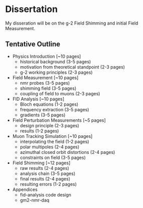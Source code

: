 # Dissertation

My disseration will be on the g-2 Field Shimming and initial Field Measurement.

## Tentative Outline

* Physics Introduction [~10 pages]
  - historical background (3-5 pages)
  - motivation from theoretical standpoint (2-3 pages)
  - g-2 working principles (2-3 pages)
* Field Measurement [~10 pages]
  - nmr probes (3-5 pages)
  - shimming field (3-5 pages)
  - coupling of field to muons (2-3 pages)
* FID Analysis [~10 pages]
  - Bloch equations (1-2 pages)
  - frequency extraction (3-5 pages)
  - gradients (3-5 pages)
* Field Perturbation Measurements [~5 pages]
  - design principle (2-3 pages)
  - results (1-2 pages)
* Muon Tracking Simulation [~10 pages]
  - interpolating the field (1-2 pages)
  - polar multipoles (2-4 pages)
  - azimuthal closed orbit distortions (2-4 pages)
  - constraints on field (3-5 pages)
* Field Shimming [~12 pages]
  - raw results (2-4 pages)
  - analysis chain (3-5 pages)
  - final results (2-4 pages)
  - resulting errors (1-2 pages)
* Appendices
  - fid-analysis code design
  - gm2-nmr-daq
